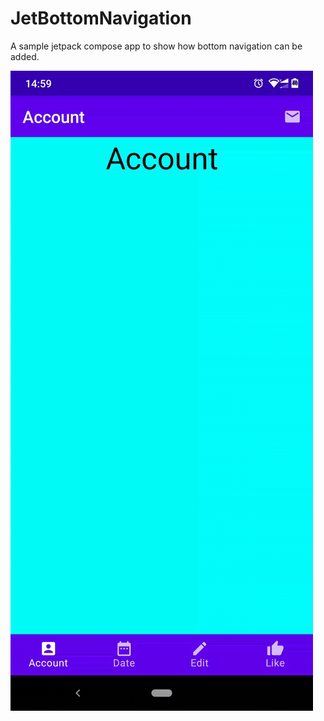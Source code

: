 # JetBottomNavigation

A sample jetpack compose app to show how bottom navigation can be added.

![Alt Text](https://github.com/raipankaj/JetBottomNavigation/blob/main/nav_bottom.gif)

